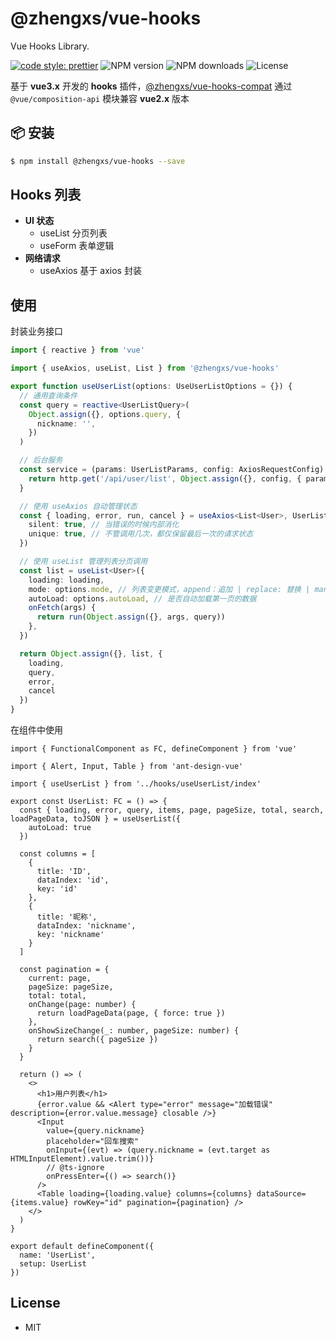 # @zhengxs/vue-hooks

Vue Hooks Library.

[![code style: prettier](https://img.shields.io/badge/code_style-prettier-ff69b4.svg?style=flat-square)](https://github.com/prettier/prettier)
![NPM version](https://img.shields.io/npm/v/@zhengxs/vue-hooks.svg?style=flat)
![NPM downloads](https://img.shields.io/npm/dm/@zhengxs/vue-hooks.svg?style=flat)
![License](https://img.shields.io/npm/l/@zhengxs/vue-hooks.svg?style=flat-square)

基于 **vue3.x** 开发的 **hooks** 插件，[@zhengxs/vue-hooks-compat](https://www.npmjs.com/package/@zhengxs/vue-hooks-compat) 通过 `@vue/composition-api` 模块兼容 **vue2.x** 版本

## 📦 安装

```bash
$ npm install @zhengxs/vue-hooks --save
```

## Hooks 列表

- **UI 状态**
  - useList 分页列表
  - useForm 表单逻辑
- **网络请求**
  - useAxios 基于 axios 封装

## 使用

封装业务接口

```typescript
import { reactive } from 'vue'

import { useAxios, useList, List } from '@zhengxs/vue-hooks'

export function useUserList(options: UseUserListOptions = {}) {
  // 通用查询条件
  const query = reactive<UserListQuery>(
    Object.assign({}, options.query, {
      nickname: '',
    })
  )

  // 后台服务
  const service = (params: UserListParams, config: AxiosRequestConfig) => {
    return http.get('/api/user/list', Object.assign({}, config, { params }))
  }

  // 使用 useAxios 自动管理状态
  const { loading, error, run, cancel } = useAxios<List<User>, UserListParams>(service, {
    silent: true, // 当错误的时候内部消化
    unique: true, // 不管调用几次，都仅保留最后一次的请求状态
  })

  // 使用 useList 管理列表分页调用
  const list = useList<User>({
    loading: loading,
    mode: options.mode, // 列表变更模式，append：追加 | replace: 替换 | manual: 手动处理
    autoLoad: options.autoLoad, // 是否自动加载第一页的数据
    onFetch(args) {
      return run(Object.assign({}, args, query))
    },
  })

  return Object.assign({}, list, {
    loading,
    query,
    error,
    cancel
  })
}

```

在组件中使用

```tsx
import { FunctionalComponent as FC, defineComponent } from 'vue'

import { Alert, Input, Table } from 'ant-design-vue'

import { useUserList } from '../hooks/useUserList/index'

export const UserList: FC = () => {
  const { loading, error, query, items, page, pageSize, total, search, loadPageData, toJSON } = useUserList({
    autoLoad: true
  })

  const columns = [
    {
      title: 'ID',
      dataIndex: 'id',
      key: 'id'
    },
    {
      title: '昵称',
      dataIndex: 'nickname',
      key: 'nickname'
    }
  ]

  const pagination = {
    current: page,
    pageSize: pageSize,
    total: total,
    onChange(page: number) {
      return loadPageData(page, { force: true })
    },
    onShowSizeChange(_: number, pageSize: number) {
      return search({ pageSize })
    }
  }

  return () => (
    <>
      <h1>用户列表</h1>
      {error.value && <Alert type="error" message="加载错误" description={error.value.message} closable />}
      <Input
        value={query.nickname}
        placeholder="回车搜索"
        onInput={(evt) => (query.nickname = (evt.target as HTMLInputElement).value.trim())}
        // @ts-ignore
        onPressEnter={() => search()}
      />
      <Table loading={loading.value} columns={columns} dataSource={items.value} rowKey="id" pagination={pagination} />
    </>
  )
}

export default defineComponent({
  name: 'UserList',
  setup: UserList
})
```

## License

* MIT
